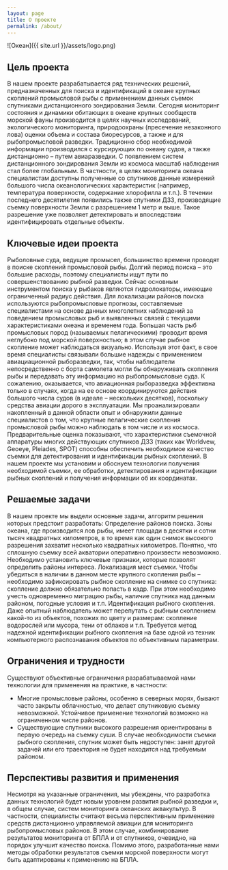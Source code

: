 ```yaml
---
layout: page
title: О проекте
permalink: /about/
---
```

![Океан]({{ site.url }}/assets/logo.png)
## Цель проекта
В нашем проекте разрабатывается ряд технических решений, предназначенных для поиска и идентификаций в океане крупных скоплений промысловой рыбы с применением данных съемок спутниками дистанционного зондирования Земли.
Сегодня мониторинг состояния и динамики обитающих в океане крупных сообществ морской фауны производится в целях научных исследований, экологического мониторинга, природоохраны (пресечение незаконного лова) оценки объема и состава биоресурсов, а также и для рыбопромысловой разведки. Традиционно сбор необходимой информации производился с курсирующих по океану судов, а также дистанционно – путем авиаразведки.
С появлением систем дистанционного зондирования Земли из космоса масштаб наблюдения стал более глобальным. В частности, в целях мониторинга океана специалистам доступны полученные со спутников данные измерений большого числа океанологических характеристик (например, температура поверхности, содержание хлорофилла и т.п.).
В течении последнего десятилетия появились также спутники ДЗЗ, производящие съемку поверхности Земли с разрешением 1 метр и выше. Такое разрешение уже позволяет детектировать и впоследствии идентифицировать отдельные объекты.

## Ключевые идеи проекта
Рыболовные суда, ведущие промысел, большинство времени проводят в поиске скоплений промысловой рыбы. Долгий период поиска – это большие расходы, поэтому специалисты ищут пути по совершенствованию рыбной разведки.
Сейчас основным инструментом поиска у рыбаков являются гидролокаторы, имеющие ограниченный радиус действия. Для локализации районов поиска используются рыбопромысловые прогнозы, составляемые специалистами на основе данных многолетних наблюдений за поведением промысловых рыб и выявленных связей с текущими характеристиками океана и временем года.
Большая часть рыб промысловых пород  (называемых пелагическими) проводит время неглубоко под морской поверхностью; в этом случае рыбное скопление может наблюдаться визуально. Используя этот факт, в свое время специалисты связывали большие надежды с применением авиациационной рыборазведки, так, чтобы наблюдатели непосредственно с борта самолета могли бы обнаруживать скопления рыбы и передавать эту информацию на рыбопромысловые суда. К сожалению, оказывается, что авиационная рыборазведка эффективна только в случаях, когда на ее основе координируются действия большого числа судов (в идеале – нескольких десятков), поскольку средства авиации дорого в эксплуатации.
Мы проанализировали накопленный в данной области опыт и обнаружили данные специалистов о том, что крупные пелагические скопления промысловой рыбы можно наблюдать в том числе и из космоса. Предварительные оценка показывают, что характеристики съемочной аппаратуры многих действующих спутников ДЗЗ (таких как Worldvew, Geoeye, Pleiades, SPOT) способны обеспечить необходимое качество съемки для детектирования и идентификации рыбных скоплений.
В нашем проекте мы установим и обоснуем технологии получения необходимой съемки, ее обработки, детектирования и идентификации рыбных скоплений  и получения информации об их координатах.

## Решаемые задачи
В нашем проекте мы выдели основные задачи, алгоритм решения которых предстоит разработать:
Определение районов поиска. Зоны океана, где производится лов рыбы, имеет площади в десятки и сотни тысяч квадратных километров, в то время как один снимок высокого разрешения захватит несколько квадратных километров. Понятно, что сплошную съемку всей акватории оперативно произвести невозможно. Необходимо установить ключевые признаки, которые позволят определить районы интереса.
Локализация мест съемки. Чтобы убедиться в наличии в данном месте крупного скопления рыбы – необходимо зафиксировать рыбное скопление на снимке со спутника: скопление должно обязательно попасть в кадр. При этом необходимо учесть одновременно  миграцию рыбы, наличие спутника над данным районом, погодные условия и т.п.
Идентификация рыбного скопления. Даже опытный наблюдатель может перепутать с рыбным скоплением какой-то из объектов, похожих по цвету и размерам: скопление водорослей или мусора, тени от облаков и т.п. Требуется метод надежной идентификации рыбного скопления на базе одной из техник компьютерного распознавания объектов по объективным параметрам.

## Ограничения и трудности
Существуют объективные ограничения разрабатываемой нами технологии для применения на практике, в частности:
- Многие промысловые районы, особенно в северных морях, бывают часто закрыты облачностью, что делает спутниковую съемку невозможной. Устойчивое применение технологий возможно на  ограниченном числе районов.
- Существующие спутники высокого разрешения ориентированы в первую очередь на съемку суши. В случае необходимости съемки рыбного скопления, спутник  может быть недоступен: занят другой задачей или его  траектория не будет находится над требуемым районом.

## Перспективы развития и применения
Несмотря на указанные ограничения, мы убеждены, что разработка данных технологий будет новым уровнем развития рыбной разведки и, в общем случае, систем мониторинга океанских аквакультур.
В частности, специалисты считают весьма перспективным применение средств дистанционно управляемой авиации для мониторинга рыбопромысловых районов. В этом случае, комбинирование результатов мониторинга от БПЛА и от спутников, очевидно, на порядок улучшит качество поиска. Помимо этого, разработанные нами методы обработки результатов съемки морской поверхности могут быть адаптированы к применению на БПЛА.

